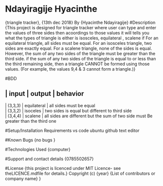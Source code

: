 # Ndayiragije Hyacinthe

{triangle tracker}, {13th dec 2018}
By {Hyacinthe Ndayiragije}
#Description
{This project is designed for triangle tracker where user can type and enter the values of three sides then acoordings to those values it will tells you what the types of triangle is either is isosceles, equilateral , scalene if For an equilateral triangle, all sides must be equal.
For an isosceles triangle, two sides are exactly equal.
For a scalene triangle, none of the sides is equal. However, the sum of any two sides of the triangle must be greater than the third side. 
 if the sum of any two sides of the triangle is equal to or less than the third remaining side, then a triangle CANNOT be formed using those values. (For example, the values 9,4 & 3 cannot form a triangle.)} 

 #BDD

 | input      | output          | behavior                                                                            
------------------------------------------------------------------
| (3,3,3)    | equilateral     | all sides must be equal                                                               
| (3,3,2)    | isoceles        | two sides is equal but different to third side                                       
| (3,4,4)    | scalene         | all sides are different but the sum of two side                                   must Be greater than the third one 

#Setup/Installation Requirements
vs code
ubuntu
github
text editor

#Known Bugs
{no bugs }

#Technologies Used
{computer}

#Support and contact details
{0785502657}

#License
{this project is licenced under MIT Licence- see theLICENCE.mdfile for details.} Copyright (c) {year} {List of contributors or company name} }